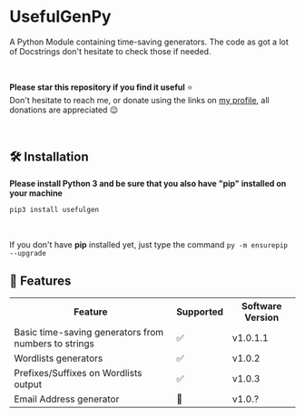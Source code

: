# UsefulGenPy
A Python Module containing time-saving generators. The code as got a lot of Docstrings don't hesitate to check those if needed.

<br>

**Please star this repository if you find it useful** ⭐ <br> 
Don't hesitate to reach me, or donate using the links on <a href="https://github.com/M4elstr0m/">my profile</a>, all donations are appreciated 😉

<br>

## 🛠️ Installation
**Please install Python 3 and be sure that you also have "pip" installed on your machine**<br>
```bash
pip3 install usefulgen
```

<br>

If you don't have **pip** installed yet, just type the command ```py -m ensurepip --upgrade```

## 🧩 Features
<div>
<table>
  <tr>
    <th>Feature</th>
    <th>Supported</th>
    <th>Software Version</th>
  </tr>
  <tr>
    <td>Basic time-saving generators from numbers to strings</td>
    <td>✅</td>
    <td>v1.0.1.1</td>
  </tr>
  <tr>
    <td>Wordlists generators</td>
    <td>✅</td>
    <td>v1.0.2</td>
  </tr>
  <tr>
    <td>Prefixes/Suffixes on Wordlists output</td>
    <td>✅</td>
    <td>v1.0.3</td>
  </tr>
  <tr>
    <td>Email Address generator</td>
    <td>🚧</td>
    <td>v1.0.?</td>
  </tr>
</table>
</div>
